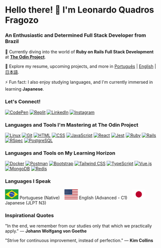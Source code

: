 <div align="left">
  <h1>Hello there! 👋 I'm Leonardo Quadros Fragozo</h1>
  <h3>An Enthusiastic and Determined Full Stack Developer from Brazil</h3>
  <p>🌱 Currently diving into the world of <strong>Ruby on Rails Full Stack Development</strong> at <strong><a href="https://www.theodinproject.com/">The Odin Project</a></strong>.</p>
  <p>📄 Explore my resume, upcoming projects, and more in <a href="https://flowcv.com/resume/lgihjnqlig">Português</a> | <a href="https://flowcv.com/resume/i9see6w58l">English</a> | <a href="https://flowcv.com/resume/69h8pu2hpt">日本語</a>.</p>
  <p>⚡ Fun fact: I also enjoy studying languages, and I'm currently immersed in learning <strong>Japanese</strong>.</p>
  
  <h3>Let's Connect!</h3>
  <p>
    <a href="https://codepen.io/fragozoleo" target="_blank"><img src="https://skillicons.dev/icons?i=codepen" alt="CodePen" width="44" height="44" /></a>
    <a href="https://replit.com/@FragozoLeonardo" target="_blank"><img src="https://skillicons.dev/icons?i=replit" alt="Replit" width="44" height="44" /></a>
    <a href="https://linkedin.com/in/leonardo-fragozo" target="_blank"><img src="https://skillicons.dev/icons?i=linkedin" alt="LinkedIn" width="44" height="44" /></a>
    <a href="https://www.instagram.com/fragozo.leo/" target="_blank"><img src="https://skillicons.dev/icons?i=instagram" alt="Instagram" width="44" height="44" /></a>
  </p>
  
  <h3>Languages and Tools I'm Mastering at The Odin Project</h3>
  <div>
    <a href="https://www.linux.org/" target="_blank"><img src="https://skillicons.dev/icons?i=linux" alt="Linux" width="44" height="44" /></a>
    <a href="https://git-scm.com/" target="_blank"><img src="https://skillicons.dev/icons?i=git" alt="Git" width="44" height="44" /></a>
    <a href="https://developer.mozilla.org/en-US/docs/Web/HTML" target="_blank"><img src="https://skillicons.dev/icons?i=html" alt="HTML" width="44" height="44" /></a>
    <a href="https://developer.mozilla.org/en-US/docs/Web/CSS" target="_blank"><img src="https://skillicons.dev/icons?i=css" alt="CSS" width="44" height="44" /></a>
    <a href="https://developer.mozilla.org/en-US/docs/Web/JavaScript" target="_blank"><img src="https://skillicons.dev/icons?i=js" alt="JavaScript" width="44" height="44" /></a>
    <a href="https://reactjs.org/" target="_blank"><img src="https://skillicons.dev/icons?i=react" alt="React" width="44" height="44" /></a>
    <a href="https://jestjs.io/" target="_blank"><img src="https://skillicons.dev/icons?i=jest" alt="Jest" width="44" height="44" /></a>
    <a href="https://www.ruby-lang.org/" target="_blank"><img src="https://skillicons.dev/icons?i=ruby" alt="Ruby" width="44" height="44" /></a>
    <a href="https://rubyonrails.org/" target="_blank"><img src="https://skillicons.dev/icons?i=rails" alt="Rails" width="44" height="44" /></a>
    <a href="https://rspec.info/" target="_blank"><img src="https://www.svgrepo.com/show/374053/rspec.svg" alt="RSpec" width="44" height="44" /></a>
    <a href="https://www.postgresql.org/" target="_blank"><img src="https://skillicons.dev/icons?i=postgres" alt="PostgreSQL" width="44" height="44" /></a>
  </div>
  
  <h3>Languages and Tools on My Learning Horizon</h3>
  <a href="https://www.docker.com/" target="_blank"><img src="https://skillicons.dev/icons?i=docker" alt="Docker" width="44" height="44" /></a>
  <a href="https://www.postman.com/" target="_blank"><img src="https://skillicons.dev/icons?i=postman" alt="Postman" width="44" height="44" /></a>
  <a href="https://getbootstrap.com/" target="_blank"><img src="https://skillicons.dev/icons?i=bootstrap" alt="Bootstrap" width="44" height="44" /></a>
  <a href="https://tailwindcss.com/" target="_blank"><img src="https://skillicons.dev/icons?i=tailwind" alt="Tailwind CSS" width="44" height="44" /></a>
  <a href="https://www.typescriptlang.org/" target="_blank"><img src="https://skillicons.dev/icons?i=ts" alt="TypeScript" width="44" height="44" /></a>
  <a href="https://vuejs.org/" target="_blank"><img src="https://skillicons.dev/icons?i=vue" alt="Vue.js" width="44" height="44" /></a>
  <a href="https://www.mongodb.com/" target="_blank"><img src="https://skillicons.dev/icons?i=mongodb" alt="MongoDB" width="44" height="44" /></a>
  <a href="https://redis.io/" target="_blank"><img src="https://skillicons.dev/icons?i=redis" alt="Redis" width="44" height="44" /></a>
  
  <h3>Languages I Speak</h3>
  <p>
    <img src="https://github.com/lipis/flag-icons/blob/main/flags/4x3/br.svg" alt="Brazil Flag" width="44" height="33" /> Portuguese (Native) &nbsp;&nbsp;
    <img src="https://github.com/lipis/flag-icons/blob/main/flags/4x3/us.svg" alt="USA Flag" width="44" height="33" /> English (Advanced - C1) &nbsp;&nbsp;
    <img src="https://github.com/lipis/flag-icons/blob/main/flags/4x3/jp.svg" alt="Japan Flag" width="44" height="33" /> Japanese (JLPT N3)
  </p>
  
  <h3>Inspirational Quotes</h3>
  <p>"In the end, we remember from our studies only that which we practically apply." — <strong>Johann Wolfgang von Goethe</strong></p>
  <p>"Strive for continuous improvement, instead of perfection." — <strong>Kim Collins</strong></p>
</div>
